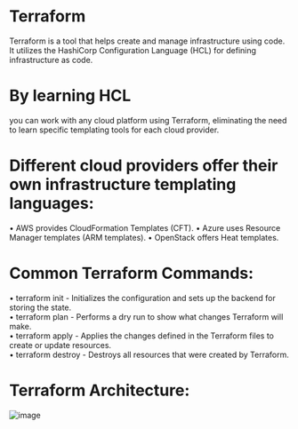 # Terraform
Terraform is a tool that helps create and manage infrastructure using code. It utilizes the HashiCorp Configuration Language (HCL) for defining infrastructure as code.

# By learning HCL
you can work with any cloud platform using Terraform, eliminating the need to learn specific templating tools for each cloud provider.

# Different cloud providers offer their own infrastructure templating languages:
• AWS provides CloudFormation Templates (CFT).
• Azure uses Resource Manager templates (ARM templates).
• OpenStack offers Heat templates.

# Common Terraform Commands:
• terraform init - Initializes the configuration and sets up the backend for storing the state.  
• terraform plan - Performs a dry run to show what changes Terraform will make.  
• terraform apply - Applies the changes defined in the Terraform files to create or update resources.  
• terraform destroy - Destroys all resources that were created by Terraform.

# Terraform Architecture:
![image](https://github.com/user-attachments/assets/e598e234-b35f-43b5-93c0-24a32630182e)
